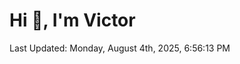 <h1>Hi 👋, I'm Victor </h1>

<!--RECENT_ACTIVITY:start-->
<!--RECENT_ACTIVITY:end-->

<!--RECENT_ACTIVITY:last_update-->
Last Updated: Monday, August 4th, 2025, 6:56:13 PM
<!--RECENT_ACTIVITY:last_update_end-->
